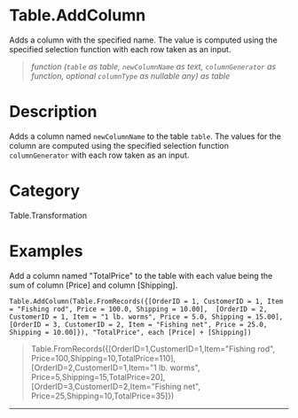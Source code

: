 # Table.AddColumn
Adds a column with the specified name. The value is computed using the specified selection function with each row taken as an input.
> _function (<code>table</code> as table, <code>newColumnName</code> as text, <code>columnGenerator</code> as function, optional <code>columnType</code> as nullable any) as table_

# Description 
Adds a column named <code>newColumnName</code> to the table <code>table</code>. The values for the column are computed using the specified selection function <code>columnGenerator</code> with each row taken as an input.
# Category 
Table.Transformation
# Examples 
Add a column named "TotalPrice" to the table with each value being the sum of column [Price] and column [Shipping].
```
Table.AddColumn(Table.FromRecords({[OrderID = 1, CustomerID = 1, Item = "Fishing rod", Price = 100.0, Shipping = 10.00],  [OrderID = 2, CustomerID = 1, Item = "1 lb. worms", Price = 5.0, Shipping = 15.00],  [OrderID = 3, CustomerID = 2, Item = "Fishing net", Price = 25.0, Shipping = 10.00]}), "TotalPrice", each [Price] + [Shipping])
```
> Table.FromRecords({[OrderID=1,CustomerID=1,Item="Fishing rod", Price=100,Shipping=10,TotalPrice=110],[OrderID=2,CustomerID=1,Item="1 lb. worms", Price=5,Shipping=15,TotalPrice=20],[OrderID=3,CustomerID=2,Item="Fishing net", Price=25,Shipping=10,TotalPrice=35]})
***
